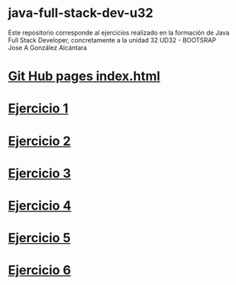 # java-full-stack-dev-u32
Este repositorio corresponde al ejercicios realizado en la formación de Java Full Stack Developer, concretamente a la unidad 32 UD32 - BOOTSRAP Jose A González Alcántara

<h1><a href="https://jagascripts.github.io/java-full-stack-dev-u31/index.html">Git Hub pages index.html</a></h1>

<h1><a href="https://jagascripts.github.io/java-full-stack-dev-u31/Ejercicio11/index.html">Ejercicio 1</a></h1>
<h1><a href="https://jagascripts.github.io/java-full-stack-dev-u31/Ejercicio12/index.html">Ejercicio 2</a></h1>
<h1><a href="https://jagascripts.github.io/java-full-stack-dev-u31/Ejercicio13/index.html">Ejercicio 3</a></h1>
<h1><a href="https://jagascripts.github.io/java-full-stack-dev-u31/Ejercicio14/index.html">Ejercicio 4</a></h1>
<h1><a href="https://jagascripts.github.io/java-full-stack-dev-u31/Ejercicio15/index.html">Ejercicio 5</a></h1>
<h1><a href="https://jagascripts.github.io/java-full-stack-dev-u31/Ejercicio16/index.html">Ejercicio 6</a></h1>
